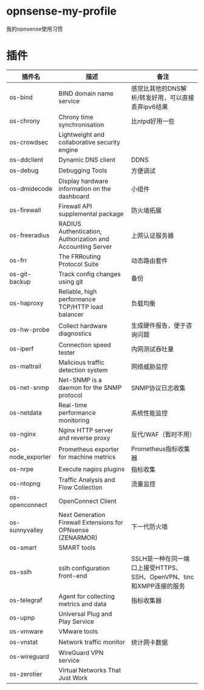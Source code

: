 # opnsense-my-profile
我的opnsense使用习惯

# 插件
|插件名|描述|备注|
|---|---|---|
|os-bind|BIND domain name service|感觉比其他的DNS解析/转发好用，可以直接丢弃ipv6结果|
|os-chrony|Chrony time synchronisation|比ntpd好用一些|
|os-crowdsec|Lightweight and collaborative security engine||
|os-ddclient|Dynamic DNS client|DDNS|
|os-debug|Debugging Tools|方便调试|
|os-dmidecode|Display hardware information on the dashboard|小组件|
|os-firewall|Firewall API supplemental package|防火墙拓展|
|os-freeradius|RADIUS Authentication, Authorization and Accounting Server|上网认证服务器|
|os-frr|The FRRouting Protocol Suite|动态路由套件|
|os-git-backup|Track config changes using git|备份|
|os-haproxy|Reliable, high performance TCP/HTTP load balancer|负载均衡|
|os-hw-probe|Collect hardware diagnostics|生成硬件报告，便于咨询问题|
|os-iperf|Connection speed tester|内网测试吞吐量|
|os-maltrail|Malicious traffic detection system|网络威胁监控|
|os-net-snmp|Net-SNMP is a daemon for the SNMP protocol|SNMP协议日志收集|
|os-netdata|Real-time performance monitoring|系统性能监控|
|os-nginx|Nginx HTTP server and reverse proxy|反代/WAF（暂时不用）|
|os-node_exporter|Prometheus exporter for machine metrics|Prometheus指标收集器|
|os-nrpe|Execute nagios plugins|指标收集|
|os-ntopng|Traffic Analysis and Flow Collection|流量监控|
|os-openconnect|OpenConnect Client||
|os-sunnyvalley|Next Generation Firewall Extensions for OPNsense (ZENARMOR)|下一代防火墙|
|os-smart|SMART tools||
|os-sslh|sslh configuration front-end|SSLH是一种在同一端口上接受HTTPS、SSH、OpenVPN、tinc和XMPP连接的服务|
|os-telegraf|Agent for collecting metrics and data|指标收集器|
|os-upnp|Universal Plug and Play Service||
|os-vmware|VMware tools||
|os-vnstat|Network traffic monitor|统计网卡数据|
|os-wireguard|WireGuard VPN service||
|os-zerotier|Virtual Networks That Just Work||

